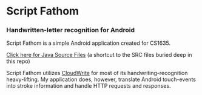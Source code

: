 <h1>Script Fathom</h1>
<h3>Handwritten-letter recognition for Android</h3>

<p>
Script Fathom is a simple Android application created for CS1635.
</p>

<p><a href="https://github.com/buckyoung/ScriptFathom/tree/master/src/main/java/edu/pitt/bcy3/scriptfathom">Click here for Java Source Files</a> (a shortcut to the SRC files buried deep in this repo)</p>

<p>
Script Fathom utilizes <a href="http://cwritepad.appspot.com">CloudWrite</a> for most
of its handwriting-recognition heavy-lifting. My application does, however,
translate Android touch-events into stroke information and handle HTTP requests
and responses.
</p>


